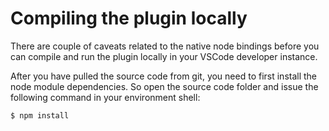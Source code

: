 # Compiling the plugin locally

There are couple of caveats related to the native node bindings before you can compile and run the plugin locally in your VSCode developer instance.

After you have pulled the source code from git, you need to first install the node module dependencies. So open the source code folder and issue the following command in your environment shell:

```shell
$ npm install
```
